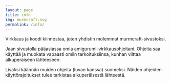 ```yaml
---
layout: page
title: info
img: murmcraft.svg
permalink: /info/
---
```


Virkkaus ja koodi kiinnostaa, joten yhdistin molemmat murmcraft-sivustoksi. 

Jaan sivustolla pääasiassa omia amigurumi-virkkausohjeitani. Ohjeita saa käyttää ja muokata vapaasti omiin tarkoituksiinsa, kunhan viittaa alkuperäiseen lähteeseen.

Lisäksi käännän muiden ohjeita (luvan kanssa) suomeksi. Näiden ohjeiden käyttörajoitukset tulee tarkistaa alkuperäisestä lähteestä.